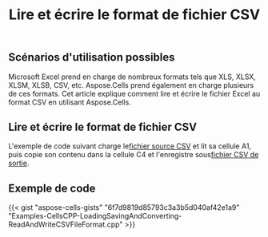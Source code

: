 ﻿---
title: Lire et écrire le format de fichier CSV
type: docs
weight: 40
url: /fr/cpp/read-and-write-csv-file-format/
---
## **Scénarios d'utilisation possibles**
Microsoft Excel prend en charge de nombreux formats tels que XLS, XLSX, XLSM, XLSB, CSV, etc. Aspose.Cells prend également en charge plusieurs de ces formats. Cet article explique comment lire et écrire le fichier Excel au format CSV en utilisant Aspose.Cells.
## **Lire et écrire le format de fichier CSV**
 L'exemple de code suivant charge le[fichier source CSV](23166994.csv) et lit sa cellule A1, puis copie son contenu dans la cellule C4 et l'enregistre sous[fichier CSV de sortie](23166994.csv).
## **Exemple de code**
{{< gist "aspose-cells-gists" "6f7d9819d85793c3a3b5d040af42e1a9" "Examples-CellsCPP-LoadingSavingAndConverting-ReadAndWriteCSVFileFormat.cpp" >}}
